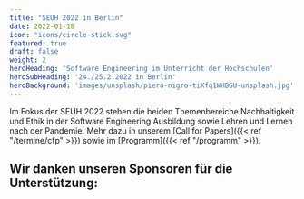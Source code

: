```yaml
---
title: "SEUH 2022 in Berlin"
date: 2022-01-18
icon: "icons/circle-stick.svg"
featured: true
draft: false
weight: 2
heroHeading: 'Software Engineering im Unterricht der Hochschulen'
heroSubHeading: '24./25.2.2022 in Berlin'
heroBackground: 'images/unsplash/piero-nigro-tiXfq1WHBGU-unsplash.jpg'
---
```


Im Fokus der SEUH 2022 stehen die beiden Themenbereiche Nachhaltigkeit und
Ethik in der Software Engineering Ausbildung sowie Lehren und Lernen nach der
Pandemie.
Mehr dazu in unserem [Call for Papers]({{< ref "/termine/cfp" >}})
sowie im [Programm]({{< ref "/programm" >}}).

## Wir danken unseren Sponsoren für die Unterstützung:
